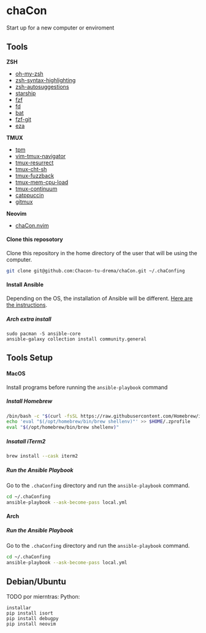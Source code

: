 # chaCon
Start up for a new computer or enviroment
## Tools
**ZSH**
- [oh-my-zsh](https://ohmyz.sh/)
- [zsh-syntax-highlighting](https://github.com/zsh-users/zsh-syntax-highlighting)
- [zsh-autosuggestions](https://github.com/zsh-users/zsh-autosuggestions)
- [starship](https://starship.rs/)
- [fzf](https://github.com/junegunn/fzf)
- [fd](https://github.com/sharkdp/fd)
- [bat](https://github.com/sharkdp/bat)
- [fzf-git](https://github.com/junegunn/fzf-git.sh)
- [eza](https://eza.rocks/)

**TMUX**
- [tpm](https://github.com/tmux-plugins/tpm)
- [vim-tmux-navigator](https://github.com/alexghergh/nvim-tmux-navigation)
- [tmux-resurrect](https://github.com/tmux-plugins/tmux-resurrect)
- [tmux-cht-sh](https://github.com/kenos1/tmux-cht-sh)
- [tmux-fuzzback](https://github.com/roosta/tmux-fuzzback)
- [tmux-mem-cpu-load](https://github.com/thewtex/tmux-mem-cpu-load)
- [tmux-continuum](https://github.com/tmux-plugins/tmux-continuum)
- [catppuccin](https://github.com/catppuccin/tmux)
- [gitmux](https://github.com/arl/gitmux)

**Neovim**
- [chaCon.nvim](https://github.com/L-chaCon/chaCon.nvim)
#### Clone this reposotory
Clone this repository in the home directory of the user that will be using the computer.
```bash
git clone git@github.com:Chacon-tu-drema/chaCon.git ~/.chaConfing
```
#### Install Ansible
Depending on the OS, the installation of Ansible will be different. [Here are the instructions](https://docs.ansible.com/ansible/latest/installation_guide/installation_distros.html).
##### Arch extra install
```shell
sudo pacman -S ansible-core
ansible-galaxy collection install community.general
```
## Tools Setup
#### MacOS
Install programs before running the `ansible-playbook` command
##### Install Homebrew
```bash
/bin/bash -c "$(curl -fsSL https://raw.githubusercontent.com/Homebrew/install/HEAD/install.sh)"
echo 'eval "$(/opt/homebrew/bin/brew shellenv)"' >> $HOME/.zprofile
eval "$(/opt/homebrew/bin/brew shellenv)"
```
##### Insatall iTerm2
```bash
brew install --cask iterm2
```
##### Run the Ansible Playbook
Go to the `.chaConfing` directory and run the `ansible-playbook` command.
```bash
cd ~/.chaConfing
ansible-playbook --ask-become-pass local.yml
```
#### Arch
##### Run the Ansible Playbook
Go to the `.chaConfing` directory and run the `ansible-playbook` command.
```bash
cd ~/.chaConfing
ansible-playbook --ask-become-pass local.yml
```
<!-- TODO: Falta probar para esto -->
## Debian/Ubuntu
TODO
por mierntras:
Python:
```
installar
pip install isort
pip install debugpy
pip install neovim
```
